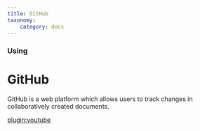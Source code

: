 ```yaml
---
title: GitHub
taxonomy:
    category: docs
---
```


### Using

# GitHub
GitHub is a web platform which allows users to track changes in collaboratively created documents.

[plugin:youtube](https://www.youtube.com/watch?v=BCQHnlnPusY&list=PLRqwX-V7Uu6ZF9C0YMKuns9sLDzK6zoiV&index=1)
